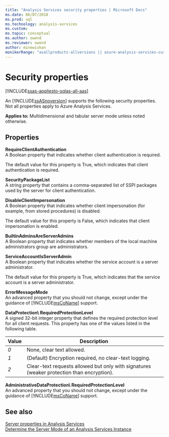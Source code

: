 ```yaml
---
title: "Analysis Services security properties | Microsoft Docs"
ms.date: 06/07/2018
ms.prod: sql
ms.technology: analysis-services
ms.custom: 
ms.topic: conceptual
ms.author: owend
ms.reviewer: owend
author: minewiskan
monikerRange: "asallproducts-allversions || azure-analysis-services-current || >= sql-analysis-services-2016"
---
```

# Security properties

[!INCLUDE[ssas-appliesto-sqlas-all-aas](../../includes/ssas-appliesto-sqlas-all-aas.md)]

An [!INCLUDE[ssASnoversion](../../includes/ssasnoversion-md.md)] supports the following security properties. Not all properties apply to Azure Analysis Services. 

**Applies to:** Multidimensional and tabular server mode unless noted otherwise.
  
## Properties

 **RequireClientAuthentication**  
 A Boolean property that indicates whether client authentication is required.  
  
 The default value for this property is True, which indicates that client authentication is required.  
  
 **SecurityPackageList**  
 A string property that contains a comma-separated list of SSPI packages used by the server for client authentication.  
  
 **DisableClientImpersonation**  
 A Boolean property that indicates whether client impersonation (for example, from stored procedures) is disabled.  
  
 The default value for this property is False, which indicates that client impersonation is enabled.  
  
 **BuiltinAdminsAreServerAdmins**  
 A Boolean property that indicates whether members of the local machine administrators group are administrators.  
  
 **ServiceAccountIsServerAdmin**  
 A Boolean property that indicates whether the service account is a server administrator.  
  
 The default value for this property is True, which indicates that the service account is a server administrator.  
  
 **ErrorMessageMode**  
 An advanced property that you should not change, except under the guidance of [!INCLUDE[msCoName](../../includes/msconame-md.md)] support.  
  
 **DataProtection\ RequiredProtectionLevel**  
 A signed 32-bit integer property that defines the required protection level for all client requests. This property has one of the values listed in the following table.  
  
|Value|Description|  
|-----------|-----------------|  
|*0*|None, clear text allowed.|  
|*1*|(Default) Encryption required, no clear-text logging.|  
|*2*|Clear-text requests allowed but only with signatures (weaker protection than encryption).|  
  
 **AdministrativeDataProtection\ RequiredProtectionLevel**  
 An advanced property that you should not change, except under the guidance of [!INCLUDE[msCoName](../../includes/msconame-md.md)] support.  
  
## See also

 [Server properties in Analysis Services](../../analysis-services/server-properties/server-properties-in-analysis-services.md)   
 [Determine the Server Mode of an Analysis Services Instance](../../analysis-services/instances/determine-the-server-mode-of-an-analysis-services-instance.md)  
  
  
